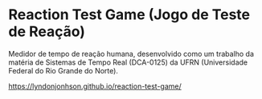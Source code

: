 # Reaction Test Game (Jogo de Teste de Reação)

Medidor de tempo de reação humana, desenvolvido como um trabalho da matéria de Sistemas de Tempo Real (DCA-0125) da UFRN (Universidade Federal do Rio Grande do Norte).

https://lyndonjonhson.github.io/reaction-test-game/
